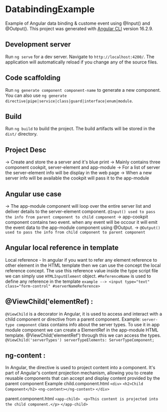 # DatabindingExample

Example of Angular data binding & custome event using @Input() and @Output().
This project was generated with [Angular CLI](https://github.com/angular/angular-cli) version 16.2.9.  

## Development server

Run `ng serve` for a dev server. Navigate to `http://localhost:4200/`. The application will automatically reload if you change any of the source files.

## Code scaffolding

Run `ng generate component component-name` to generate a new component. You can also use `ng generate directive|pipe|service|class|guard|interface|enum|module`.

## Build

Run `ng build` to build the project. The build artifacts will be stored in the `dist/` directory.

## Project Desc
-> Create and store the a server and it's blue print
-> Mainly contains three component cookpit, server-element and app-module
-> For a list of server the server-element info will be display in the web page
-> When a new server info will be available the cookpit will pass it to the app-module

## Angular use case
-> The app-module component will loop over the entire server list and deliver details to the server-element component. `@Input() used to pass the info from parent component to child component`
-> app-cookpit component contains two event. when any event will be occour it will emit the event data to the app-module component using @Output.
->  `@Output() used to pass the info from child component to parent component`

## Angular local reference in template
Local reference - In angular if you want to refer any element reference to other element in the HTML template then we can use the concept the local reference concept. The use this reference value inside the type script file we can simply use `HTMLInputElement` object. 
`#ReferenceName` is used to define any reference in the template
`example --> <input type="text" class="form-control" #serverNameReference>`

## @ViewChild('elementRef) : 
`@ViewChild` is a decorator in Angular, it is used to access and interact with a child component or directive from a parent component. 
Example: `server-type component` class contains info about the server types. To use it in app module component we can create a ElementRef in the app-module HTML template. @ViewChild('elementRef') through this we can access the types. `@ViewChild('serverTypes') serverTypeElements: ServerTypeComponent;`

## ng-content :
In Angular, the <ng-content> directive is used to project content into a component. It's part of Angular's content projection mechanism, allowing you to create reusable components that can accept and display content provided by the parent component
Example
child.component.html
`<div>`
 `<h2>Child Component</h2>`
  `<ng-content></ng-content>`
`</div>`

parent.component.html
`<app-child>`
 ` <p>This content is projected into the child component.</p>`
`</app-child>`
